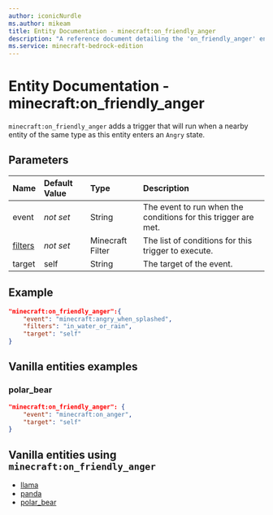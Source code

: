 ```yaml
---
author: iconicNurdle
ms.author: mikeam
title: Entity Documentation - minecraft:on_friendly_anger
description: "A reference document detailing the 'on_friendly_anger' entity trigger"
ms.service: minecraft-bedrock-edition
---
```


# Entity Documentation - minecraft:on_friendly_anger

`minecraft:on_friendly_anger` adds a trigger that will run when a nearby entity of the same type as this entity enters an `Angry` state.

## Parameters

|Name |Default Value  |Type  |Description  |
|:----------|:----------|:----------|:----------|
|event|*not set* | String|  The event to run when the conditions for this trigger are met. |
|[filters](../FilterList.md)|*not set* | Minecraft Filter| The list of conditions for this trigger to execute. |
|target| self| String| The target of the event. |

## Example

```json
"minecraft:on_friendly_anger":{
    "event": "minecraft:angry_when_splashed",
    "filters": "in_water_or_rain",
    "target": "self"
}
```

## Vanilla entities examples

### polar_bear

```json
"minecraft:on_friendly_anger": {
    "event": "minecraft:on_anger",
    "target": "self"
}
```

## Vanilla entities using `minecraft:on_friendly_anger`

- [llama](../../../../Source/VanillaBehaviorPack_Snippets/entities/llama.md)
- [panda](../../../../Source/VanillaBehaviorPack_Snippets/entities/panda.md)
- [polar_bear](../../../../Source/VanillaBehaviorPack_Snippets/entities/polar_bear.md)
